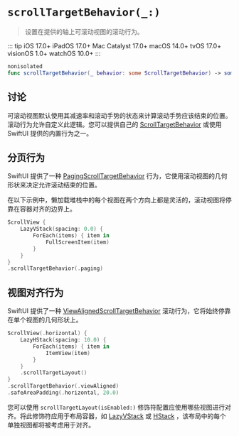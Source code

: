# `scrollTargetBehavior(_:)`

> 设置在提供的轴上可滚动视图的滚动行为。

::: tip
iOS 17.0+
iPadOS 17.0+
Mac Catalyst 17.0+
macOS 14.0+
tvOS 17.0+
visionOS 1.0+
watchOS 10.0+
:::

```swift
nonisolated
func scrollTargetBehavior(_ behavior: some ScrollTargetBehavior) -> some View
```

## 讨论

可滚动视图默认使用其减速率和滚动手势的状态来计算滚动手势应该结束的位置。滚动行为允许自定义此逻辑。您可以提供自己的 [ScrollTargetBehavior](scrolltargetbehavior.md) 或使用 SwiftUI 提供的内置行为之一。

## 分页行为

SwiftUI 提供了一种 [PagingScrollTargetBehavior]() 行为，它使用滚动视图的几何形状来决定允许滚动结束的位置。

在以下示例中，懒加载堆栈中的每个视图在两个方向上都是灵活的，滚动视图将停靠在容器对齐的边界上。

```swift
ScrollView {
    LazyVStack(spacing: 0.0) {
        ForEach(items) { item in
            FullScreenItem(item)
        }
    }
}
.scrollTargetBehavior(.paging)
```

## 视图对齐行为

SwiftUI 提供了一种 [ViewAlignedScrollTargetBehavior]() 滚动行为，它将始终停靠在单个视图的几何形状上。

```swift
ScrollView(.horizontal) {
    LazyHStack(spacing: 10.0) {
        ForEach(items) { item in
            ItemView(item)
        }
    }
    .scrollTargetLayout()
}
.scrollTargetBehavior(.viewAligned)
.safeAreaPadding(.horizontal, 20.0)
```

您可以使用 `scrollTargetLayout(isEnabled:)` 修饰符配置应使用哪些视图进行对齐。将此修饰符应用于布局容器，如 [LazyVStack]() 或 [HStack]() ，该布局中的每个单独视图都将被考虑用于对齐。

